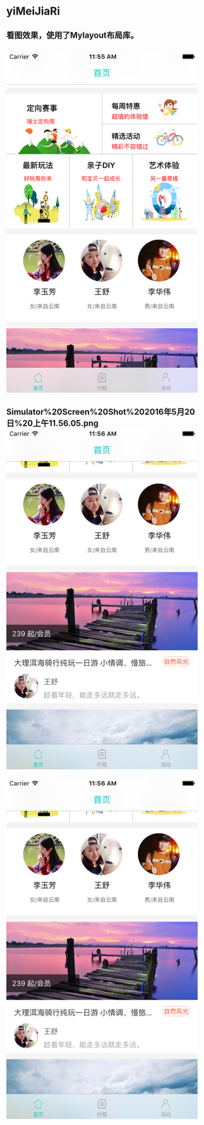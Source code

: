 
# yiMeiJiaRi
看图效果，使用了Mylayout布局库。
-------
![](https://github.com/ws1227/yiMeiJiaRi/raw/master/Simulator%20Screen%20Shot%202016年5月20日%20上午11.55.56.png)
-------
Simulator%20Screen%20Shot%202016年5月20日%20上午11.56.05.png
![](https://raw.githubusercontent.com/ws1227/yiMeiJiaRi/master/Simulator%20Screen%20Shot%202016%E5%B9%B45%E6%9C%8820%E6%97%A5%20%E4%B8%8A%E5%8D%8811.56.05.png)
-------
![](https://raw.githubusercontent.com/ws1227/yiMeiJiaRi/master/Simulator%20Screen%20Shot%202016年5月20日%20上午11.56.05.png
)

